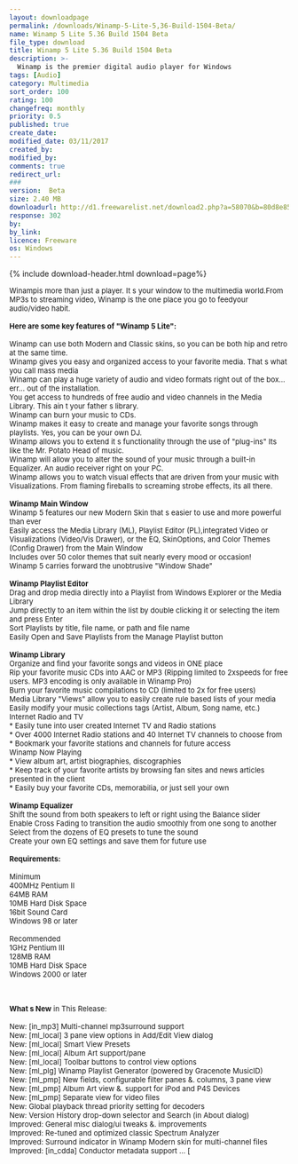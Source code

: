 ```yaml
---
layout: downloadpage
permalink: /downloads/Winamp-5-Lite-5,36-Build-1504-Beta/
name: Winamp 5 Lite 5.36 Build 1504 Beta
file_type: download
title: Winamp 5 Lite 5.36 Build 1504 Beta
description: >-
  Winamp is the premier digital audio player for Windows
tags: [Audio]
category: Multimedia
sort_order: 100
rating: 100
changefreq: monthly
priority: 0.5
published: true
create_date: 
modified_date: 03/11/2017
created_by: 
modified_by: 
comments: true
redirect_url: 
### 
version:  Beta
size: 2.40 MB
downloadurl: http://d1.freewarelist.net/download2.php?a=58070&b=80d8e856752b2319e71fbf608f485bee
response: 302
by: 
by_link: 
licence: Freeware
os: Windows
---
```


{% include download-header.html download=page%}

<p style="fix-download-text !important">
<p><font size="2"><p>Winampis more than just a player. It s your window to the multimedia world.From MP3s to streaming video, Winamp is the one place you go to feedyour audio/video habit. <br />
<br />
<span><strong>Here are some key features of "Winamp 5 Lite":</strong></span><br />
<br />
Winamp can use both Modern and Classic skins, so you can be both hip and retro at the same time.<br />
Winamp gives you easy and organized access to your favorite media. That s what you call mass media<br />
Winamp can play a huge variety of audio and video formats right out of the box... err... out of the installation.<br />
You get access to hundreds of free audio and video channels in the Media Library. This ain t your father s library.<br />
Winamp can burn your music to CDs.<br />
Winamp makes it easy to create and manage your favorite songs through playlists. Yes, you can be your own DJ.<br />
Winamp allows you to extend it s functionality through the use of "plug-ins" Its like the Mr. Potato Head of music.<br />
Winamp will allow you to alter the sound of your music through a built-in Equalizer. An audio receiver right on your PC.<br />
Winamp allows you to watch visual effects that are driven from your music with Visualizations. From flaming fireballs to screaming strobe effects, its all there.<br />
<br />
<strong>Winamp Main Window </strong><br />
Winamp 5 features our new Modern Skin that s easier to use and more powerful than ever <br />
Easily access the Media Library (ML), Playlist Editor (PL),integrated Video or Visualizations (Video/Vis Drawer), or the EQ, SkinOptions, and Color Themes (Config Drawer) from the Main Window <br />
Includes over 50 color themes that suit nearly every mood or occasion! <br />
Winamp 5 carries forward the unobtrusive "Window Shade"<br />
<br />
<strong>Winamp Playlist Editor </strong><br />
Drag and drop media directly into a Playlist from Windows Explorer or the Media Library <br />
Jump directly to an item within the list by double clicking it or selecting the item and press Enter <br />
Sort Playlists by title, file name, or path and file name <br />
Easily Open and Save Playlists from the Manage Playlist button<br />
<br />
<strong>Winamp Library </strong><br />
Organize and find your favorite songs and videos in ONE place <br />
Rip your favorite music CDs into AAC or MP3 (Ripping limited to 2xspeeds for free users. MP3 encoding is only available in Winamp Pro) <br />
Burn your favorite music compilations to CD (limited to 2x for free users) <br />
Media Library "Views" allow you to easily create rule based lists of your media <br />
Easily modify your music collections tags (Artist, Album, Song name, etc.)<br />
Internet Radio and TV <br />
* Easily tune into user created Internet TV and Radio stations <br />
* Over 4000 Internet Radio stations and 40 Internet TV channels to choose from <br />
* Bookmark your favorite stations and channels for future access <br />
Winamp Now Playing<br />
* View album art, artist biographies, discographies <br />
* Keep track of your favorite artists by browsing fan sites and news articles presented in the client <br />
* Easily buy your favorite CDs, memorabilia, or just sell your own <br />
<br />
<strong>Winamp Equalizer </strong><br />
Shift the sound from both speakers to left or right using the Balance slider <br />
Enable Cross Fading to transition the audio smoothly from one song to another <br />
Select from the dozens of EQ presets to tune the sound <br />
Create your own EQ settings and save them for future use<br />
<br />
<span><strong>Requirements:</strong></span><br />
<br />
Minimum<br />
400MHz Pentium II<br />
64MB RAM<br />
10MB Hard Disk Space<br />
16bit Sound Card<br />
Windows 98 or later<br />
<br />
Recommended<br />
1GHz Pentium III<br />
128MB RAM<br />
10MB Hard Disk Space<br />
Windows 2000 or later</p>
<div class="celltext_big"><br />
<br />
<strong>What s New</strong> in This Release:<br />
<br />
New: [in_mp3] Multi-channel mp3surround support <br />
New: [ml_local] 3 pane view options in Add/Edit View dialog <br />
New: [ml_local] Smart View Presets <br />
New: [ml_local] Album Art support/pane <br />
New: [ml_local] Toolbar buttons to control view options <br />
New: [ml_plg] Winamp Playlist Generator (powered by Gracenote MusicID) <br />
New: [ml_pmp] New fields, configurable filter panes &amp;. columns, 3 pane view <br />
New: [ml_pmp] Album Art view &amp;. support for iPod and P4S Devices <br />
New: [ml_pmp] Separate view for video files <br />
New: Global playback thread priority setting for decoders <br />
New: Version History drop-down selector and Search (in About dialog) <br />
Improved: General misc dialog/ui tweaks &amp;. improvements <br />
Improved: Re-tuned and optimized classic Spectrum Analyzer <br />
Improved: Surround indicator in Winamp Modern skin for multi-channel files <br />
Improved: [in_cdda] Conductor metadata support ... [</div></p></p>
